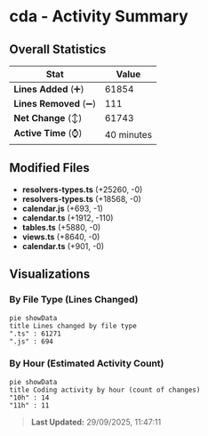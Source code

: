 # cda - Activity Summary 

## Overall Statistics

| Stat                   | Value                                                             |
| ---------------------- | ----------------------------------------------------------------- |
| **Lines Added** (➕)   | 61854                                          |
| **Lines Removed** (➖) | 111                                        |
| **Net Change** (↕)    | 61743                |
| **Active Time** (⌚)   | 40 minutes |


## Modified Files
- **resolvers-types.ts** (+25260, -0)
- **resolvers-types.ts** (+18568, -0)
- **calendar.js** (+693, -1)
- **calendar.ts** (+1912, -110)
- **tables.ts** (+5880, -0)
- **views.ts** (+8640, -0)
- **calendar.ts** (+901, -0)

## Visualizations

### By File Type (Lines Changed)

```mermaid
pie showData
title Lines changed by file type
".ts" : 61271
".js" : 694
```

### By Hour (Estimated Activity Count)

```mermaid
pie showData
title Coding activity by hour (count of changes)
"10h" : 14
"11h" : 11
```


> **Last Updated:** 29/09/2025, 11:47:11